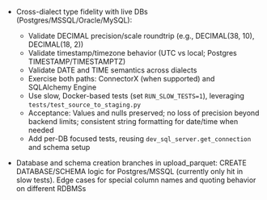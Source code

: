 * Cross-dialect type fidelity with live DBs (Postgres/MSSQL/Oracle/MySQL):
	- Validate DECIMAL precision/scale roundtrip (e.g., DECIMAL(38, 10), DECIMAL(18, 2))
	- Validate timestamp/timezone behavior (UTC vs local; Postgres TIMESTAMP/TIMESTAMPTZ)
	- Validate DATE and TIME semantics across dialects
	- Exercise both paths: ConnectorX (when supported) and SQLAlchemy Engine
	- Use slow, Docker-based tests (set `RUN_SLOW_TESTS=1`), leveraging `tests/test_source_to_staging.py`
	- Acceptance: Values and nulls preserved; no loss of precision beyond backend limits; consistent string formatting for date/time when needed
	- Add per-DB focused tests, reusing `dev_sql_server.get_connection` and schema setup

* Database and schema creation branches in upload_parquet:
CREATE DATABASE/SCHEMA logic for Postgres/MSSQL (currently only hit in slow tests).
Edge cases for special column names and quoting behavior on different RDBMSs
